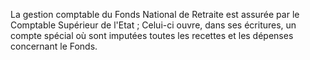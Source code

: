 La gestion comptable du Fonds National de Retraite est assurée par le Comptable Supérieur de l'Etat ;
Celui-ci ouvre, dans ses écritures, un compte spécial où sont imputées toutes les recettes et les dépenses concernant le Fonds.